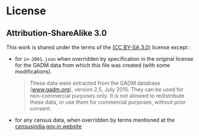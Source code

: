 # License

## Attribution-ShareAlike 3.0
This work is shared under the terms of the [(CC BY-SA 3.0)](https://creativecommons.org/licenses/by-sa/3.0/) license
except :
  + for `in-2001.json` when overridden by specification in the original license for the GADM data from which this file was created (with some modifications).
     > These data were extracted from the GADM database (www.gadm.org), version 2.5, July 2015. They can be used for non-commercial purposes only.  It is not allowed to redistribute these data, or use them for commercial purposes, without prior consent.
  + for any census data, when overridden by terms mentioned at the [censusindia.gov.in website](http://censusindia.gov.in/Footer_Menus/Disclaimer.html)
